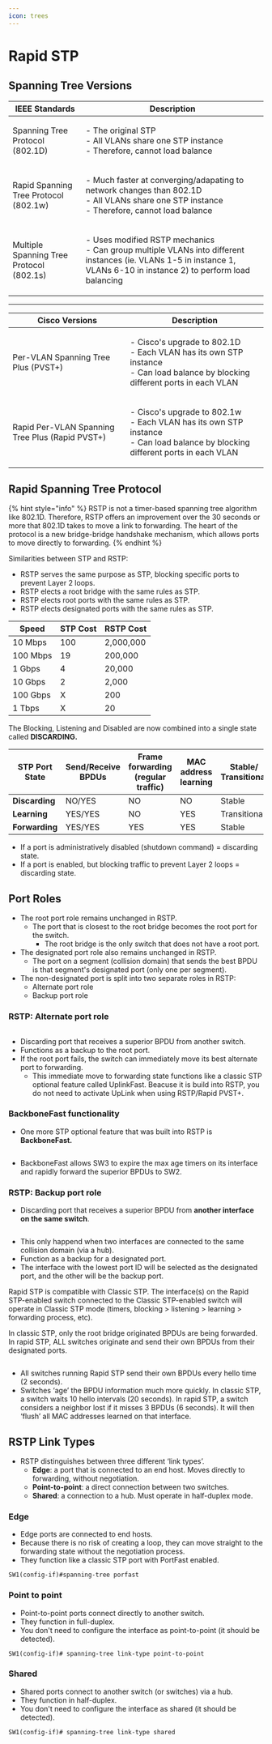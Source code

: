 ```yaml
---
icon: trees
---
```


# Rapid STP

## Spanning Tree Versions

| IEEE Standards                           | Description                                                                                                                                                                    |
| ---------------------------------------- | ------------------------------------------------------------------------------------------------------------------------------------------------------------------------------ |
| Spanning Tree Protocol (802.1D)          | <p>- The original STP<br>- All VLANs share one STP instance<br>- Therefore, cannot load balance</p>                                                                            |
| Rapid Spanning Tree Protocol (802.1w)    | <p>- Much faster at converging/adapating to network changes than 802.1D<br>- All VLANs share one STP instance<br>- Therefore, cannot load balance</p>                          |
| Multiple Spanning Tree Protocol (802.1s) | <p>- Uses modified RSTP mechanics<br>- Can group multiple VLANs into different instances (ie. VLANs 1-5 in instance 1, VLANs 6-10 in instance 2) to perform load balancing</p> |

***



| Cisco Versions                                  | Description                                                                                                                               |
| ----------------------------------------------- | ----------------------------------------------------------------------------------------------------------------------------------------- |
| Per-VLAN Spanning Tree Plus (PVST+)             | <p>- Cisco's upgrade to 802.1D<br>- Each VLAN has its own STP instance<br>- Can load balance by blocking different ports in each VLAN</p> |
| Rapid Per-VLAN Spanning Tree Plus (Rapid PVST+) | <p>- Cisco's upgrade to 802.1w<br>- Each VLAN has its own STP instance<br>- Can load balance by blocking different ports in each VLAN</p> |

## Rapid Spanning Tree Protocol

{% hint style="info" %}
RSTP is not a timer-based spanning tree algorithm like 802.1D. Therefore, RSTP offers an improvement over the 30 seconds or more that 802.1D takes to move a link to forwarding. The heart of the protocol is a new bridge-bridge handshake mechanism, which allows ports to move directly to forwarding.
{% endhint %}

Similarities between STP and RSTP:

* RSTP serves the same purpose as STP, blocking specific ports to prevent Layer 2 loops.&#x20;
* RSTP elects a root bridge with the same rules as STP.
* RSTP elects root ports with the same rules as STP.
* RSTP elects designated ports with the same rules as STP.

| Speed    | STP Cost | RSTP Cost |
| -------- | -------- | --------- |
| 10 Mbps  | 100      | 2,000,000 |
| 100 Mbps | 19       | 200,000   |
| 1 Gbps   | 4        | 20,000    |
| 10 Gbps  | 2        | 2,000     |
| 100 Gbps | X        | 200       |
| 1 Tbps   | X        | 20        |

The Blocking, Listening and Disabled are now combined into a single state called **DISCARDING.**

| STP Port State | Send/Receive BPDUs | Frame forwarding (regular traffic) | MAC address learning | Stable/ Transitional |
| -------------- | ------------------ | ---------------------------------- | -------------------- | -------------------- |
| **Discarding** | NO/YES             | NO                                 | NO                   | Stable               |
| **Learning**   | YES/YES            | NO                                 | YES                  | Transitional         |
| **Forwarding** | YES/YES            | YES                                | YES                  | Stable               |

* If a port is administratively disabled (shutdown command) = discarding state.
* If a port is enabled, but blocking traffic to prevent Layer 2 loops = discarding state.

## Port Roles

* The root port role remains unchanged in RSTP.
  * The port that is closest to the root bridge becomes the root port for the switch.
    * The root bridge is the only switch that does not have a root port.
* The designated port role also remains unchanged in RSTP.
  * The port on a segment (collision domain) that sends the best BPDU is that segment's designated port (only one per segment).
* The non-designated port is split into two separate roles in RSTP:
  * Alternate port role
  * Backup port role

### RSTP: Alternate port role

<figure><img src=".gitbook/assets/image (1) (1) (1) (1).png" alt=""><figcaption></figcaption></figure>

* Discarding port that receives a superior BPDU from another switch.
* Functions as a backup to the root port.
* If the root port fails, the switch can immediately move its best alternate port to forwarding.
  * This immediate move to forwarding state functions like a classic STP optional feature called UplinkFast. Beacuse it is build into RSTP, you do not need to activate UpLink when using RSTP/Rapid PVST+.

### BackboneFast functionality

* One more STP optional feature that was built into RSTP is **BackboneFast.**

<figure><img src=".gitbook/assets/image (2) (1) (1).png" alt=""><figcaption></figcaption></figure>

* BackboneFast allows SW3 to expire the max age timers on its interface and rapidly forward the superior BPDUs to SW2.

### RSTP: Backup port role

* Discarding port that receives a superior BPDU from **another interface on the same switch**.

<figure><img src=".gitbook/assets/image (3) (1) (1).png" alt=""><figcaption></figcaption></figure>

* This only happend when two interfaces are connected to the same collision domain (via a hub).
* Function as a backup for a designated port.
* The interface with the lowest port ID will be selected as the designated port, and the other will be the backup port.&#x20;

Rapid STP is compatible with Classic STP. The interface(s) on the Rapid STP-enabled switch connected to the Classic STP-enabled switch will operate in Classic STP mode (timers, blocking > listening > learning > forwarding process, etc).

In classic STP, only the root bridge originated BPDUs are being forwarded. In rapid STP, ALL switches originate and send their own BPDUs from their designated ports.

<figure><img src=".gitbook/assets/image (4) (1).png" alt=""><figcaption></figcaption></figure>

* All switches running Rapid STP send their own BPDUs every hello time (2 seconds).
* Switches ‘age’ the BPDU information much more quickly. In classic STP, a switch waits 10 hello intervals (20 seconds). In rapid STP, a switch considers a neighbor lost if it misses 3 BPDUs (6 seconds). It will then ‘flush’ all MAC addresses learned on that interface.

## RSTP Link Types

* RSTP distinguishes between three different ‘link types’.
  * **Edge**: a port that is connected to an end host. Moves directly to forwarding, without negotiation.
  * **Point-to-point**: a direct connection between two switches.
  * **Shared**: a connection to a hub. Must operate in half-duplex mode.

### Edge

* Edge ports are connected to end hosts.
* Because there is no risk of creating a loop, they can move straight to the forwarding state without the negotiation process.
* They function like a classic STP port with PortFast enabled.

```
SW1(config-if)#spanning-tree porfast
```

### Point to point

* Point-to-point ports connect directly to another switch.
* They function in full-duplex.
* You don't need to configure the interface as point-to-point (it should be detected).

```
SW1(config-if)# spanning-tree link-type point-to-point
```

### Shared&#x20;

* Shared ports connect to another switch (or switches) via a hub.
* They function in half-duplex.
* You don't need to configure the interface as shared (it should be detected).

```
SW1(config-if)# spanning-tree link-type shared
```
